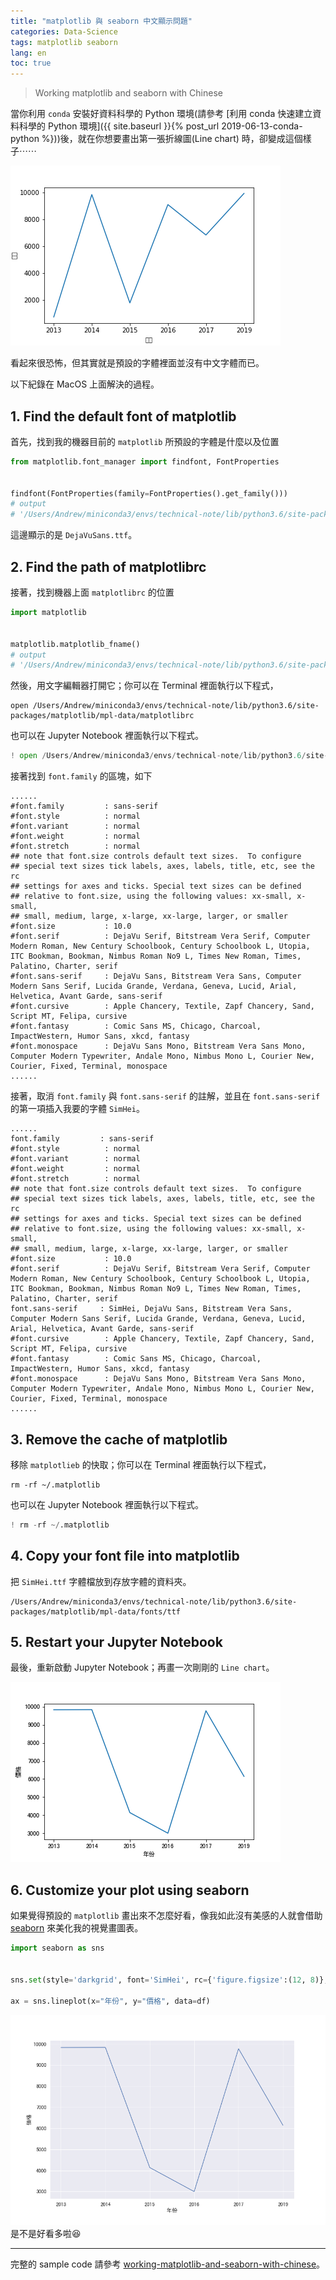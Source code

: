 ```yaml
---
title: "matplotlib 與 seaborn 中文顯示問題"
categories: Data-Science
tags: matplotlib seaborn
lang: en
toc: true
---
```


>Working matplotlib and seaborn with Chinese 

當你利用 `conda` 安裝好資料科學的 Python 環境(請參考 [利用 conda 快速建立資料科學的 Python 環境]({{ site.baseurl }}{% post_url 2019-06-13-conda-python %}))後，就在你想要畫出第一張折線圖(Line chart) 時，卻變成這個樣子⋯⋯

![does-not-show-chinese.png](/assets/images/2019-09-27-working-matplotlib-and-seaborn-with-chinese/does-not-show-chinese.png)

看起來很恐怖，但其實就是預設的字體裡面並沒有中文字體而已。

以下紀錄在 MacOS 上面解決的過程。

## 1. Find the default font of matplotlib
首先，找到我的機器目前的 `matplotlib` 所預設的字體是什麼以及位置

```python
from matplotlib.font_manager import findfont, FontProperties  


findfont(FontProperties(family=FontProperties().get_family()))
# output
# '/Users/Andrew/miniconda3/envs/technical-note/lib/python3.6/site-packages/matplotlib/mpl-data/fonts/ttf/DejaVuSans.ttf'
```

這邊顯示的是 `DejaVuSans.ttf`。


## 2. Find the path of matplotlibrc
接著，找到機器上面 `matplotlibrc` 的位置

```python
import matplotlib


matplotlib.matplotlib_fname()
# output
# '/Users/Andrew/miniconda3/envs/technical-note/lib/python3.6/site-packages/matplotlib/mpl-data/matplotlibrc'
```

然後，用文字編輯器打開它；你可以在 Terminal 裡面執行以下程式，

```shell
open /Users/Andrew/miniconda3/envs/technical-note/lib/python3.6/site-packages/matplotlib/mpl-data/matplotlibrc
```

也可以在 Jupyter Notebook 裡面執行以下程式。
```python
! open /Users/Andrew/miniconda3/envs/technical-note/lib/python3.6/site-packages/matplotlib/mpl-data/matplotlibrc
```

接著找到 `font.family` 的區塊，如下
```
......
#font.family         : sans-serif
#font.style          : normal
#font.variant        : normal
#font.weight         : normal
#font.stretch        : normal
## note that font.size controls default text sizes.  To configure
## special text sizes tick labels, axes, labels, title, etc, see the rc
## settings for axes and ticks. Special text sizes can be defined
## relative to font.size, using the following values: xx-small, x-small,
## small, medium, large, x-large, xx-large, larger, or smaller
#font.size           : 10.0
#font.serif          : DejaVu Serif, Bitstream Vera Serif, Computer Modern Roman, New Century Schoolbook, Century Schoolbook L, Utopia, ITC Bookman, Bookman, Nimbus Roman No9 L, Times New Roman, Times, Palatino, Charter, serif
#font.sans-serif     : DejaVu Sans, Bitstream Vera Sans, Computer Modern Sans Serif, Lucida Grande, Verdana, Geneva, Lucid, Arial, Helvetica, Avant Garde, sans-serif
#font.cursive        : Apple Chancery, Textile, Zapf Chancery, Sand, Script MT, Felipa, cursive
#font.fantasy        : Comic Sans MS, Chicago, Charcoal, ImpactWestern, Humor Sans, xkcd, fantasy
#font.monospace      : DejaVu Sans Mono, Bitstream Vera Sans Mono, Computer Modern Typewriter, Andale Mono, Nimbus Mono L, Courier New, Courier, Fixed, Terminal, monospace
......
```

接著，取消 `font.family` 與 `font.sans-serif` 的註解，並且在 `font.sans-serif` 的第一項插入我要的字體 `SimHei`。
```
......
font.family         : sans-serif
#font.style          : normal
#font.variant        : normal
#font.weight         : normal
#font.stretch        : normal
## note that font.size controls default text sizes.  To configure
## special text sizes tick labels, axes, labels, title, etc, see the rc
## settings for axes and ticks. Special text sizes can be defined
## relative to font.size, using the following values: xx-small, x-small,
## small, medium, large, x-large, xx-large, larger, or smaller
#font.size           : 10.0
#font.serif          : DejaVu Serif, Bitstream Vera Serif, Computer Modern Roman, New Century Schoolbook, Century Schoolbook L, Utopia, ITC Bookman, Bookman, Nimbus Roman No9 L, Times New Roman, Times, Palatino, Charter, serif
font.sans-serif     : SimHei, DejaVu Sans, Bitstream Vera Sans, Computer Modern Sans Serif, Lucida Grande, Verdana, Geneva, Lucid, Arial, Helvetica, Avant Garde, sans-serif
#font.cursive        : Apple Chancery, Textile, Zapf Chancery, Sand, Script MT, Felipa, cursive
#font.fantasy        : Comic Sans MS, Chicago, Charcoal, ImpactWestern, Humor Sans, xkcd, fantasy
#font.monospace      : DejaVu Sans Mono, Bitstream Vera Sans Mono, Computer Modern Typewriter, Andale Mono, Nimbus Mono L, Courier New, Courier, Fixed, Terminal, monospace
......
```

## 3. Remove the cache of matplotlib
移除 `matplotlieb` 的快取；你可以在 Terminal 裡面執行以下程式，

```shell
rm -rf ~/.matplotlib
```

也可以在 Jupyter Notebook 裡面執行以下程式。
```python
! rm -rf ~/.matplotlib
```

## 4. Copy your font file into matplotlib
把 `SimHei.ttf` 字體檔放到存放字體的資料夾。
```
/Users/Andrew/miniconda3/envs/technical-note/lib/python3.6/site-packages/matplotlib/mpl-data/fonts/ttf
```

## 5. Restart your Jupyter Notebook
最後，重新啟動 Jupyter Notebook；再畫一次剛剛的 `Line chart`。

![show-chinese.png](/assets/images/2019-09-27-working-matplotlib-and-seaborn-with-chinese/show-chinese.png)


## 6. Customize your plot using seaborn
如果覺得預設的 `matplotlib` 畫出來不怎麼好看，像我如此沒有美感的人就會借助 [seaborn](https://seaborn.pydata.org/) 來美化我的視覺畫圖表。

```python
import seaborn as sns


sns.set(style='darkgrid', font='SimHei', rc={'figure.figsize':(12, 8)}, font_scale=1.3)

ax = sns.lineplot(x="年份", y="價格", data=df)
```

![seaborn-plot.png](/assets/images/2019-09-27-working-matplotlib-and-seaborn-with-chinese/seaborn-plot.png)
是不是好看多啦:laughing:

---
完整的 sample code 請參考 [working-matplotlib-and-seaborn-with-chinese](https://github.com/orcahmlee/lab-technical-code/blob/master/Data-Science/plotting/working-matplotlib-and-seaborn-with-chinese/working-matplotlib-and-seaborn-with-chinese.ipynb)。


